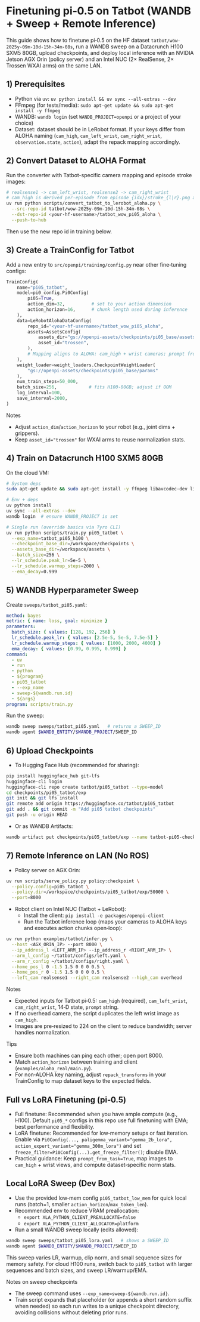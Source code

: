 # Finetuning pi‑0.5 on Tatbot (WANDB + Sweep + Remote Inference)

This guide shows how to finetune pi‑0.5 on the HF dataset `tatbot/wow-2025y-09m-10d-15h-34m-08s`, run a WANDB sweep on a Datacrunch H100 SXM5 80GB, upload checkpoints, and deploy local inference with an NVIDIA Jetson AGX Orin (policy server) and an Intel NUC (2× RealSense, 2× Trossen WXAI arms) on the same LAN.

## 1) Prerequisites
- Python via `uv`: `uv python install && uv sync --all-extras --dev`
- FFmpeg (for tests/media): `sudo apt-get update && sudo apt-get install -y ffmpeg`
- WANDB: `wandb login` (set `WANDB_PROJECT=openpi` or a project of your choice)
- Dataset: dataset should be in LeRobot format. If your keys differ from ALOHA naming (`cam_high`, `cam_left_wrist`, `cam_right_wrist`, `observation.state`, `action`), adapt the repack mapping accordingly.

## 2) Convert Dataset to ALOHA Format
Run the converter with Tatbot-specific camera mapping and episode stroke images:

```bash
# realsense1 -> cam_left_wrist, realsense2 -> cam_right_wrist
# cam_high is derived per-episode from episode_{idx}/stroke_{l|r}.png and duplicated across frames.
uv run python scripts/convert_tatbot_to_lerobot_aloha.py \
  --src-repo-id tatbot/wow-2025y-09m-10d-15h-34m-08s \
  --dst-repo-id <your-hf-username>/tatbot_wow_pi05_aloha \
  --push-to-hub
```

Then use the new repo id in training below.

## 3) Create a TrainConfig for Tatbot
Add a new entry to `src/openpi/training/config.py` near other fine‑tuning configs:

```python
TrainConfig(
    name="pi05_tatbot",
    model=pi0_config.Pi0Config(
        pi05=True,
        action_dim=32,          # set to your action dimension
        action_horizon=16,      # chunk length used during inference
    ),
    data=LeRobotAlohaDataConfig(
        repo_id="<your-hf-username>/tatbot_wow_pi05_aloha",
        assets=AssetsConfig(
            assets_dir="gs://openpi-assets/checkpoints/pi05_base/assets",
            asset_id="trossen",
        ),
        # Mapping aligns to ALOHA: cam_high + wrist cameras; prompt from task_index
    ),
    weight_loader=weight_loaders.CheckpointWeightLoader(
        "gs://openpi-assets/checkpoints/pi05_base/params"
    ),
    num_train_steps=50_000,
    batch_size=256,            # fits H100‑80GB; adjust if OOM
    log_interval=100,
    save_interval=2000,
)
```

Notes
- Adjust `action_dim`/`action_horizon` to your robot (e.g., joint dims + grippers).
- Keep `asset_id="trossen"` for WXAI arms to reuse normalization stats.

## 4) Train on Datacrunch H100 SXM5 80GB
On the cloud VM:

```bash
# System deps
sudo apt-get update && sudo apt-get install -y ffmpeg libavcodec-dev libavformat-dev libavutil-dev

# Env + deps
uv python install
uv sync --all-extras --dev
wandb login  # ensure WANDB_PROJECT is set

# Single run (override basics via Tyro CLI)
uv run python scripts/train.py pi05_tatbot \
  --exp_name=tatbot_pi05_h100 \
  --checkpoint_base_dir=/workspace/checkpoints \
  --assets_base_dir=/workspace/assets \
  --batch_size=256 \
  --lr_schedule.peak_lr=5e-5 \
  --lr_schedule.warmup_steps=2000 \
  --ema_decay=0.999
```

## 5) WANDB Hyperparameter Sweep
Create `sweeps/tatbot_pi05.yaml`:

```yaml
method: bayes
metric: { name: loss, goal: minimize }
parameters:
  batch_size: { values: [128, 192, 256] }
  lr_schedule.peak_lr: { values: [2.5e-5, 5e-5, 7.5e-5] }
  lr_schedule.warmup_steps: { values: [1000, 2000, 4000] }
  ema_decay: { values: [0.99, 0.995, 0.999] }
command:
  - uv
  - run
  - python
  - ${program}
  - pi05_tatbot
  - --exp_name
  - sweep-${wandb.run.id}
  - ${args}
program: scripts/train.py
```

Run the sweep:

```bash
wandb sweep sweeps/tatbot_pi05.yaml   # returns a SWEEP_ID
wandb agent $WANDB_ENTITY/$WANDB_PROJECT/SWEEP_ID
```

## 6) Upload Checkpoints
- To Hugging Face Hub (recommended for sharing):

```bash
pip install huggingface_hub git-lfs
huggingface-cli login
huggingface-cli repo create tatbot/pi05_tatbot --type=model
cd checkpoints/pi05_tatbot/exp
git init && git lfs install
git remote add origin https://huggingface.co/tatbot/pi05_tatbot
git add . && git commit -m "Add pi05 tatbot checkpoints"
git push -u origin HEAD
```

- Or as WANDB Artifacts:
```bash
wandb artifact put checkpoints/pi05_tatbot/exp --name tatbot-pi05-checkpoints
```

## 7) Remote Inference on LAN (No ROS)
- Policy server on AGX Orin:
```bash
uv run scripts/serve_policy.py policy:checkpoint \
  --policy.config=pi05_tatbot \
  --policy.dir=/workspace/checkpoints/pi05_tatbot/exp/50000 \
  --port=8000
```

- Robot client on Intel NUC (Tatbot + LeRobot):
  - Install the client: `pip install -e packages/openpi-client`
  - Run the Tatbot inference loop (maps your cameras to ALOHA keys and executes action chunks open‑loop):

```bash
uv run python examples/tatbot/infer.py \
  --host <AGX_ORIN_IP> --port 8000 \
  --ip_address_l <LEFT_ARM_IP> --ip_address_r <RIGHT_ARM_IP> \
  --arm_l_config ~/tatbot/configs/left.yaml \
  --arm_r_config ~/tatbot/configs/right.yaml \
  --home_pos_l 0 -1.5 1.5 0 0 0 0.5 \
  --home_pos_r 0 -1.5 1.5 0 0 0 0.5 \
  --left_cam realsense1 --right_cam realsense2 --high_cam overhead
```

Notes
- Expected inputs for Tatbot pi‑0.5: `cam_high` (required), `cam_left_wrist`, `cam_right_wrist`, 14‑D state, `prompt` string.
- If no overhead camera, the script duplicates the left wrist image as `cam_high`.
- Images are pre‑resized to 224 on the client to reduce bandwidth; server handles normalization.

Tips
- Ensure both machines can ping each other; open port 8000.
- Match `action_horizon` between training and client (`examples/aloha_real/main.py`).
- For non‑ALOHA key naming, adjust `repack_transforms` in your TrainConfig to map dataset keys to the expected fields.

## Full vs LoRA Finetuning (pi‑0.5)
- Full finetune: Recommended when you have ample compute (e.g., H100). Default `pi05_*` configs in this repo use full finetuning with EMA; best performance and flexibility.
- LoRA finetune: Recommended for low‑memory setups or fast iteration. Enable via `Pi0Config(..., paligemma_variant="gemma_2b_lora", action_expert_variant="gemma_300m_lora")` and set `freeze_filter=Pi0Config(...).get_freeze_filter()`; disable EMA.
- Practical guidance: Keep `prompt_from_task=True`, map images to `cam_high` + wrist views, and compute dataset‑specific norm stats.

## Local LoRA Sweep (Dev Box)
- Use the provided low‑mem config `pi05_tatbot_low_mem` for quick local runs (batch=1, smaller `action_horizon`/`max_token_len`).
- Recommended env to reduce VRAM preallocation:
  - `export XLA_PYTHON_CLIENT_PREALLOCATE=false`
  - `export XLA_PYTHON_CLIENT_ALLOCATOR=platform`
- Run a small WANDB sweep locally (edits allowed):

```bash
wandb sweep sweeps/tatbot_pi05_lora.yaml   # shows a SWEEP_ID
wandb agent $WANDB_ENTITY/$WANDB_PROJECT/SWEEP_ID
```

This sweep varies LR, warmup, clip norm, and small sequence sizes for memory safety. For cloud H100 runs, switch back to `pi05_tatbot` with larger sequences and batch sizes, and sweep LR/warmup/EMA.

Notes on sweep checkpoints
- The sweep command uses `--exp_name=sweep-${wandb.run.id}`.
- Train script expands that placeholder (or appends a short random suffix when needed) so each run writes to a unique checkpoint directory, avoiding collisions without deleting prior runs.
